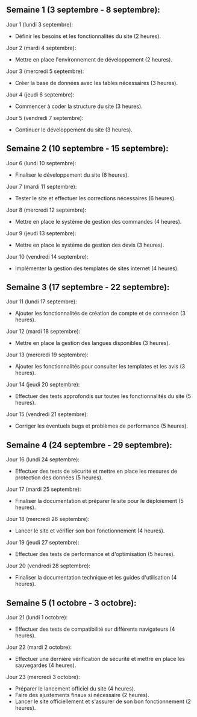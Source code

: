 ## **Semaine 1 (3 septembre - 8 septembre):**

Jour 1 (lundi 3 septembre): 

- Définir les besoins et les fonctionnalités du site (2 heures).

Jour 2 (mardi 4 septembre):

- Mettre en place l'environnement de développement (2 heures).

Jour 3 (mercredi 5 septembre):

- Créer la base de données avec les tables nécessaires (3 heures).

Jour 4 (jeudi 6 septembre):

- Commencer à coder la structure du site (3 heures).

Jour 5 (vendredi 7 septembre):

- Continuer le développement du site (3 heures).

## **Semaine 2 (10 septembre - 15 septembre):**

Jour 6 (lundi 10 septembre):

- Finaliser le développement du site (6 heures).

Jour 7 (mardi 11 septembre):

- Tester le site et effectuer les corrections nécessaires (6 heures).

Jour 8 (mercredi 12 septembre):

- Mettre en place le système de gestion des commandes (4 heures).

Jour 9 (jeudi 13 septembre):

- Mettre en place le système de gestion des devis (3 heures).

Jour 10 (vendredi 14 septembre):

- Implémenter la gestion des templates de sites internet (4 heures).

## **Semaine 3 (17 septembre - 22 septembre):**

Jour 11 (lundi 17 septembre):

- Ajouter les fonctionnalités de création de compte et de connexion (3 heures).

Jour 12 (mardi 18 septembre):

- Mettre en place la gestion des langues disponibles (3 heures).

Jour 13 (mercredi 19 septembre):

- Ajouter les fonctionnalités pour consulter les templates et les avis (3 heures).

Jour 14 (jeudi 20 septembre):

- Effectuer des tests approfondis sur toutes les fonctionnalités du site (5 heures).

Jour 15 (vendredi 21 septembre):

- Corriger les éventuels bugs et problèmes de performance (5 heures).

## **Semaine 4 (24 septembre - 29 septembre):**

Jour 16 (lundi 24 septembre):

- Effectuer des tests de sécurité et mettre en place les mesures de protection des données (5 heures).

Jour 17 (mardi 25 septembre):

- Finaliser la documentation et préparer le site pour le déploiement (5 heures).

Jour 18 (mercredi 26 septembre):

- Lancer le site et vérifier son bon fonctionnement (4 heures).

Jour 19 (jeudi 27 septembre):

- Effectuer des tests de performance et d'optimisation (5 heures).

Jour 20 (vendredi 28 septembre):

- Finaliser la documentation technique et les guides d'utilisation (4 heures).

## **Semaine 5 (1 octobre - 3 octobre):**

Jour 21 (lundi 1 octobre):

- Effectuer des tests de compatibilité sur différents navigateurs (4 heures).

Jour 22 (mardi 2 octobre):

- Effectuer une dernière vérification de sécurité et mettre en place les sauvegardes (4 heures).

Jour 23 (mercredi 3 octobre):

- Préparer le lancement officiel du site (4 heures).
- Faire des ajustements finaux si nécessaire (2 heures).
- Lancer le site officiellement et s'assurer de son bon fonctionnement (2 heures).


